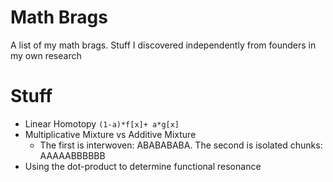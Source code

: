 # Math Brags
A list of my math brags. Stuff I discovered independently from founders in my own research

# Stuff
- Linear Homotopy `(1-a)*f[x]+ a*g[x]`
- Multiplicative Mixture vs Additive Mixture
  - The first is interwoven: ABABABABA. The second is isolated chunks: AAAAABBBBBB
- Using the dot-product to determine functional resonance

